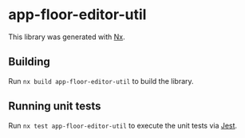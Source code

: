 # app-floor-editor-util

This library was generated with [Nx](https://nx.dev).

## Building

Run `nx build app-floor-editor-util` to build the library.

## Running unit tests

Run `nx test app-floor-editor-util` to execute the unit tests via [Jest](https://jestjs.io).
